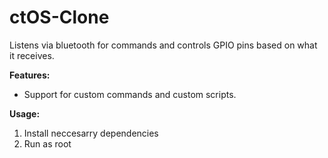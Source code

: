 # ctOS-Clone
Listens via bluetooth for commands and controls GPIO pins based on what it receives.

**Features:**
- Support for custom commands and custom scripts.

**Usage:**
1. Install neccesarry dependencies
2. Run as root
